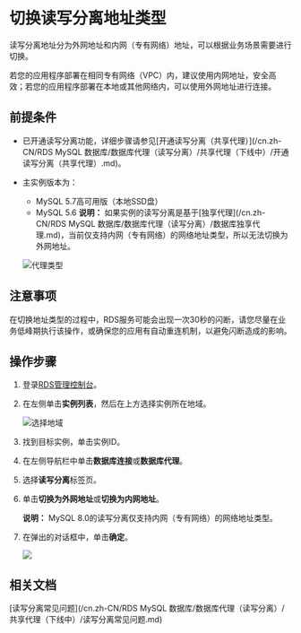 # 切换读写分离地址类型

读写分离地址分为外网地址和内网（专有网络）地址，可以根据业务场景需要进行切换。

若您的应用程序部署在相同专有网络（VPC）内，建议使用内网地址，安全高效；若您的应用程序部署在本地或其他网络内，可以使用外网地址进行连接。

## 前提条件

-   已开通读写分离功能，详细步骤请参见[开通读写分离（共享代理）](/cn.zh-CN/RDS MySQL 数据库/数据库代理（读写分离）/共享代理（下线中）/开通读写分离（共享代理）.md)。
-   主实例版本为：

    -   MySQL 5.7高可用版（本地SSD盘）
    -   MySQL 5.6
    **说明：** 如果实例的读写分离是基于[独享代理](/cn.zh-CN/RDS MySQL 数据库/数据库代理（读写分离）/数据库独享代理.md)，当前仅支持内网（专有网络）的网络地址类型，所以无法切换为外网地址。

    ![代理类型](https://static-aliyun-doc.oss-cn-hangzhou.aliyuncs.com/assets/img/zh-CN/1913729951/p85823.png)


## 注意事项

在切换地址类型的过程中，RDS服务可能会出现一次30秒的闪断，请您尽量在业务低峰期执行该操作，或确保您的应用有自动重连机制，以避免闪断造成的影响。

## 操作步骤

1.  登录[RDS管理控制台](https://rdsnew.console.aliyun.com)。
2.  在左侧单击**实例列表**，然后在上方选择实例所在地域。

    ![选择地域](https://static-aliyun-doc.oss-cn-hangzhou.aliyuncs.com/assets/img/zh-CN/3074469951/p36543.png)

3.  找到目标实例，单击实例ID。
4.  在左侧导航栏中单击**数据库连接**或**数据库代理**。
5.  选择**读写分离**标签页。
6.  单击**切换为外网地址**或**切换为内网地址**。

    **说明：** MySQL 8.0的读写分离仅支持内网（专有网络）的网络地址类型。

7.  在弹出的对话框中，单击**确定**。

    ![](https://static-aliyun-doc.oss-cn-hangzhou.aliyuncs.com/assets/img/zh-CN/1913729951/p34518.png)


## 相关文档

[读写分离常见问题](/cn.zh-CN/RDS MySQL 数据库/数据库代理（读写分离）/共享代理（下线中）/读写分离常见问题.md)


